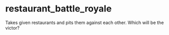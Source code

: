 # restaurant_battle_royale
Takes given restaurants and pits them against each other. Which will be the victor?
